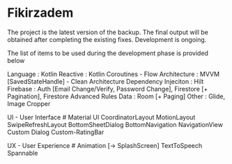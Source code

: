 # Fikirzadem

The project is the latest version of the backup. The final output will be obtained after completing the existing fixes. Development is ongoing.

The list of items to be used during the development phase is provided below

Language : Kotlin
Reactive : Kotlin Coroutines - Flow
Architecture : MVVM [SavedStateHandle] - Clean Architecture
Dependency Injeciton : Hilt
Firebase : Auth [Email Change/Verify, Password Change], Firestore [+ Pagination], Firestore Advanced Rules
Data : Room [+ Paging]
Other : Glide, Image Cropper

UI - User Interface #
Material UI
CoordinatorLayout
MotionLayout
SwipeRefreshLayout
BottomSheetDialog
BottomNavigation
NavigationView
Custom Dialog
Custom-RatingBar

UX - User Experience #
Animation [-> SplashScreen]
TextToSpeech
Spannable